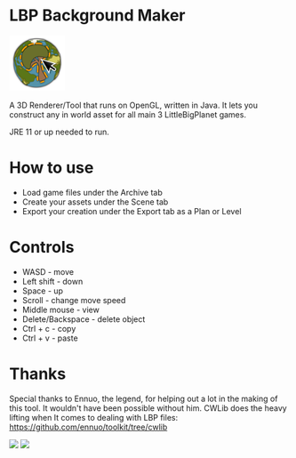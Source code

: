 # LBP Background Maker
<img src="./src/main/resources/textures/icon.svg" height="100">

A 3D Renderer/Tool that runs on OpenGL, written in Java. It lets you construct any in world asset for all main 3 LittleBigPlanet games.

JRE 11 or up needed to run.

# How to use
- Load game files under the Archive tab
- Create your assets under the Scene tab
- Export your creation under the Export tab as a Plan or Level

# Controls
- WASD - move
- Left shift - down
- Space - up
- Scroll - change move speed
- Middle mouse - view
- Delete/Backspace - delete object
- Ctrl + c - copy
- Ctrl + v - paste

# Thanks
Special thanks to Ennuo, the legend, for helping out a lot in the making of this tool. It wouldn't have been possible without him.
CWLib does the heavy lifting when It comes to dealing with LBP files: https://github.com/ennuo/toolkit/tree/cwlib

<img src="./screenshots/DaVinci.png" height="200">

<img src="./screenshots/Metro.png" height="200">
